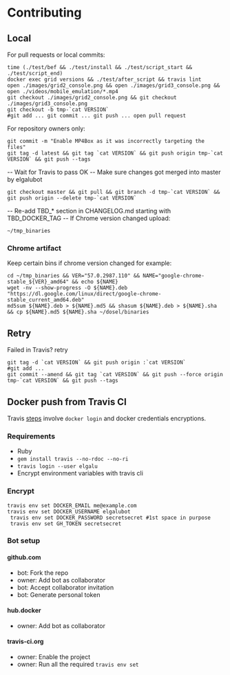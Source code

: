# Contributing

## Local
For pull requests or local commits:

    time (./test/bef && ./test/install && ./test/script_start && ./test/script_end)
    docker exec grid versions && ./test/after_script && travis lint
    open ./images/grid2_console.png && open ./images/grid3_console.png && open ./videos/mobile_emulation/*.mp4
    git checkout ./images/grid2_console.png && git checkout ./images/grid3_console.png
    git checkout -b tmp-`cat VERSION`
    #git add ... git commit ... git push ... open pull request

For repository owners only:

    git commit -m "Enable MP4Box as it was incorrectly targeting the files"
    git tag -d latest && git tag `cat VERSION` && git push origin tmp-`cat VERSION` && git push --tags

-- Wait for Travis to pass OK
-- Make sure changes got merged into master by elgalubot

    git checkout master && git pull && git branch -d tmp-`cat VERSION` && git push origin --delete tmp-`cat VERSION`

-- Re-add TBD_* section in CHANGELOG.md starting with TBD_DOCKER_TAG
-- If Chrome version changed upload:

    ~/tmp_binaries

### Chrome artifact
Keep certain bins if chrome version changed for example:

    cd ~/tmp_binaries && VER="57.0.2987.110" && NAME="google-chrome-stable_${VER}_amd64" && echo ${NAME}
    wget -nv --show-progress -O ${NAME}.deb "https://dl.google.com/linux/direct/google-chrome-stable_current_amd64.deb"
    md5sum ${NAME}.deb > ${NAME}.md5 && shasum ${NAME}.deb > ${NAME}.sha && cp ${NAME}.md5 ${NAME}.sha ~/dosel/binaries

## Retry
Failed in Travis? retry

    git tag -d `cat VERSION` && git push origin :`cat VERSION`
    #git add ...
    git commit --amend && git tag `cat VERSION` && git push --force origin tmp-`cat VERSION` && git push --tags

## Docker push from Travis CI
Travis [steps](https://docs.travis-ci.com/user/docker/#Pushing-a-Docker-Image-to-a-Registry) involve `docker login` and docker credentials encryptions.

### Requirements

* Ruby
* `gem install travis --no-rdoc --no-ri`
* `travis login --user elgalu`
* Encrypt environment variables with travis cli

### Encrypt
    travis env set DOCKER_EMAIL me@example.com
    travis env set DOCKER_USERNAME elgalubot
     travis env set DOCKER_PASSWORD secretsecret #1st space in purpose
     travis env set GH_TOKEN secretsecret

### Bot setup
#### github.com
- bot: Fork the repo
- owner: Add bot as collaborator
- bot: Accept collaborator invitation
- bot: Generate personal token

#### hub.docker
- owner: Add bot as collaborator

#### travis-ci.org
- owner: Enable the project
- owner: Run all the required `travis env set`
